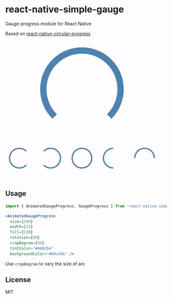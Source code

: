 # react-native-simple-gauge

Gauge progress module for React Native  

Based on [react-native-circular-progress](https://github.com/bgryszko/react-native-circular-progress)  
![image](screenshot.gif)  

## Usage  

```js
import { AnimatedGaugeProgress, GaugeProgress } from 'react-native-simple-gauge';
```  

```jsx
<AnimatedGaugeProgress
  size={200}
  width={15}
  fill={100}
  rotation={90}
  cropDegree={90}
  tintColor="#4682b4"
  backgroundColor="#b0c4de" />
```  

Use `cropDegree` to vary the size of arc  


## License

MIT
